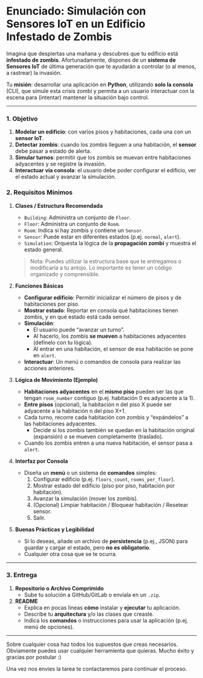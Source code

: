 # Enunciado: Simulación con Sensores IoT en un Edificio Infestado de Zombis

Imagina que despiertas una mañana y descubres que tu edificio está **infestado de zombis**. Afortunadamente, dispones de un **sistema de Sensores IoT** de última generación que te ayudarán a controlar (o al menos, a rastrear) la invasión. 

Tu **misión**: desarrollar una aplicación en **Python**, utilizando **solo la consola** (CLI), que simule esta crisis zombi y permita a un usuario interactuar con la escena para (intentar) mantener la situación bajo control.

---

### 1. Objetivo

1. **Modelar un edificio**: con varios pisos y habitaciones, cada una con un **sensor IoT**.
2. **Detectar zombis**: cuando los zombis lleguen a una habitación, el **sensor** debe pasar a estado de alerta.
3. **Simular turnos**: permitir que los zombis se muevan entre habitaciones adyacentes y se registre la invasión.
4. **Interactuar vía consola**: el usuario debe poder configurar el edificio, ver el estado actual y avanzar la simulación.

### 2. Requisitos Mínimos

1. **Clases / Estructura Recomendada**
    - `Building`: Administra un conjunto de `Floor`.
    - `Floor`: Administra un conjunto de `Room`.
    - `Room`: Indica si hay zombis y contiene un `Sensor`.
    - `Sensor`: Puede estar en diferentes estados (p.ej. `normal`, `alert`).
    - `Simulation`: Orquesta la lógica de la **propagación zombi** y muestra el estado general.
    
    > Nota: Puedes utilizar la estructura base que te entregamos o modificarla a tu antojo. Lo importante es tener un código organizado y comprensible.
    > 
2. **Funciones Básicas**
    - **Configurar edificio**: Permitir inicializar el número de pisos y de habitaciones por piso.
    - **Mostrar estado**: Reportar en consola qué habitaciones tienen zombis, y en qué estado está cada sensor.
    - **Simulación**:
        - El usuario puede “avanzar un turno”.
        - Al hacerlo, los zombis **se mueven** a habitaciones adyacentes (defínelo con tu lógica).
        - Al entrar en una habitación, el sensor de esa habitación se pone en `alert`.
    - **Interactuar**: Un menú o comandos de consola para realizar las acciones anteriores.
3. **Lógica de Movimiento (Ejemplo)**
    - **Habitaciones adyacentes** en el **mismo piso** pueden ser las que tengan `room_number` contiguo (p.ej. habitación 0 es adyacente a la 1).
    - **Entre pisos** (opcional), la habitación n del piso X puede ser adyacente a la habitación n del piso X+1.
    - Cada turno, recorre cada habitación con zombis y “expándelos” a las habitaciones adyacentes.
        - Decide si los zombis también se quedan en la habitación original (expansión) o se mueven completamente (traslado).
    - Cuando los zombis entren a una nueva habitación, el sensor pasa a `alert`.
4. **Interfaz por Consola**
    - Diseña un **menú** o un sistema de **comandos** simples:
        1. Configurar edificio (p.ej. `floors_count`, `rooms_per_floor`).
        2. Mostrar estado del edificio (piso por piso, habitación por habitación).
        3. Avanzar la simulación (mover los zombis).
        4. (Opcional) Limpiar habitación / Bloquear habitación / Resetear sensor.
        5. Salir.
5. **Buenas Prácticas y Legibilidad**
    - Si lo deseas, añade un archivo de **persistencia** (p.ej., JSON) para guardar y cargar el estado, pero **no es obligatorio**.
    - Cualquier otra cosa que se te ocurra.

---

### 3. Entrega

1. **Repositorio o Archivo Comprimido**
    - Sube tu solución a GitHub/GitLab o envíala en un `.zip`.
2. **README**
    - Explica en pocas líneas **cómo** instalar y **ejecutar** tu aplicación.
    - Describe tu **arquitectura** y/o las clases que creaste.
    - Indica los **comandos** o instrucciones para usar la aplicación (p.ej. menú de opciones).

---

Sobre cualquier cosa haz todos los supuestos que creas necesarios. Obviamente puedes usar cualquier herramienta que quieras. Mucho éxito y gracias por postular :)

Una vez nos envies la tarea te contactaremos para continuar el proceso.